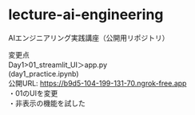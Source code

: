 # lecture-ai-engineering
AIエンジニアリング実践講座（公開用リポジトリ）

変更点  
Day1>01_streamlit_UI＞app.py  
(day1_practice.ipynb)  
公開URL: https://b9d5-104-199-131-70.ngrok-free.app  
・01のUIを変更  
・非表示の機能を試した  

